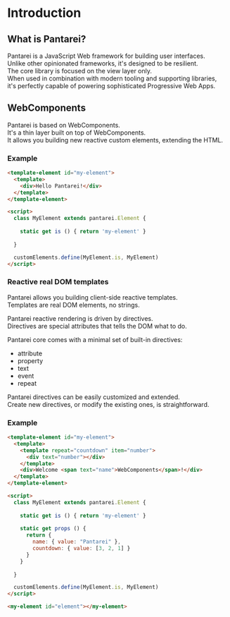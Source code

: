 # Introduction

## What is Pantarei?

Pantarei is a JavaScript Web framework for building user interfaces.  
Unlike other opinionated frameworks, it's designed to be resilient.  
The core library is focused on the view layer only.  
When used in combination with modern tooling and supporting libraries,  
it's perfectly capable of powering sophisticated Progressive Web Apps.  

## WebComponents

Pantarei is based on WebComponents.  
It's a thin layer built on top of WebComponents.  
It allows you building new reactive custom elements, extending the HTML.

### Example

```html
<template-element id="my-element">
  <template>
    <div>Hello Pantarei!</div>
  </template>
</template-element>

<script>
  class MyElement extends pantarei.Element {
    
    static get is () { return 'my-element' } 
    
  }

  customElements.define(MyElement.is, MyElement)
</script>
```

### Reactive real DOM templates

Pantarei allows you building client-side reactive templates.  
Templates are real DOM elements, no strings.

Pantarei reactive rendering is driven by directives.  
Directives are special attributes that tells the DOM what to do.  

Pantarei core comes with a minimal set of built-in directives:
- attribute
- property
- text
- event
- repeat

Pantarei directives can be easily customized and extended.  
Create new directives, or modify the existing ones, is straightforward.  

### Example

```html
<template-element id="my-element">
  <template>
    <template repeat="countdown" item="number">
      <div text="number"></div>
    </template>
    <div>Welcome <span text="name">WebComponents</span>!</div>
  </template>
</template-element>

<script>
  class MyElement extends pantarei.Element {
    
    static get is () { return 'my-element' } 
    
    static get props () {
      return {
        name: { value: "Pantarei" },
        countdown: { value: [3, 2, 1] }
      }
    }
    
  }

  customElements.define(MyElement.is, MyElement)
</script>
```

```html
<my-element id="element"></my-element>
```
